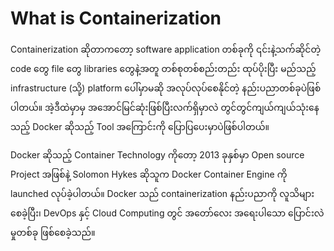 # What is Containerization
Containerization ဆိုတာကတော့ software application တစ်ခုကို ၎င်းနဲ့သက်ဆိုင်တဲ့ code တွေ file တွေ libraries တွေနဲ့အတူ တစ်စုတစ်စည်းတည်း ထုပ်ပိုးပြီး မည်သည့် infrastructure (သို့) platform ပေါ်မှာမဆို အလုပ်လုပ်စေနိုင်တဲ့ နည်းပညာတစ်ခုပဲဖြစ်ပါတယ်။ အဲ့ဒီထဲမှာမှ အအောင်မြင်ဆုံးဖြစ်ပြီးလက်ရှိမှာလဲ တွင်တွင်ကျယ်ကျယ်သုံးနေသည့် Docker ဆိုသည့် Tool အကြောင်းကို ပြောပြပေးမှာပဲဖြစ်ပါတယ်။

Docker ဆိုသည့် Container Technology ကိုတော့ 2013 ခုနှစ်မှာ Open source Project အဖြစ်နဲ့ Solomon Hykes ဆိုသူက Docker Container Engine ကို launched လုပ်ခဲ့ပါတယ်။ Docker သည် containerization နည်းပညာကို လူသိများစေခဲ့ပြီး၊ DevOps နှင့် Cloud Computing တွင် အတော်လေး အရေးပါသော ပြောင်းလဲမှုတစ်ခု ဖြစ်စေခဲ့သည်။
